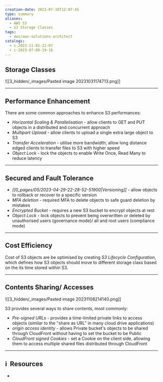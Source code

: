 ```yaml
---
creation-date: 2023-07-10T12:07:45
type: summary
aliases:
  - AWS S3
  - S3 Storage Classes
tags:
  - aws/aws-solutions-architect
catalogs:
  - c-2023-11-01-22-07
  - c-2023-07-09-19-16
---
```


## Storage Classes 

![[3_hidden/_images/Pasted image 20231031174713.png]]

---
## Performance Enhancement

There are some common approaches to enhance S3 performances:
- *Horizontal Scaling & Parallelisation* - allow clients to GET and PUT objects in a distributed and concurrent approach
- *Multipart Upload* - allow clients to upload a single extra large object to S3
- *Transfer Acceleration* - utilise more bandwidth; allow long distance edged clients to transfer files to S3 with higher speed
- *Object Lock* - lock the objects to enable Write Once, Read Many to reduce latency

---
## Secured and Fault Tolerance

- *[[0_pages/05/2023-04-29-22-28-52-51900|Versioning]]* - allow objects to rollback or recover to a specific version
- *MFA deletion* - required MFA to delete objects to safe guard deletion by mistakes
- *Encrypted Bucket* - requires a new S3 bucket to encrypt objects at rest
- *Object Lock* - lock objects to prevent being overwritten or deleted by unauthorised users (governance mode)/ all and root users (compliance mode)


---
## Cost Efficiency

Cost of S3 objects are be optimised by creating *S3 Lifecycle Configuration*, which defines how S3 objects should move to different storage class based on the its time stored within S3.

---
## Contents Sharing/ Accesses

![[3_hidden/_images/Pasted image 20231108214140.png]]

S3 provides several ways to share contents, most commonly: 
- *Pre-signed URLs* - provides a time-limited private links to access objects (similar to the "share as URL" in many cloud drive applications)
- *origin access identity* - allows Private bucket's objects to be shared through CloudFront without having to set the bucket to be Public
- *CloudFront signed Cookies* - set a Cookie on the client side, allowing them to access multiple shared files distributed through CloudFront

---
## ℹ️  Resources
- 